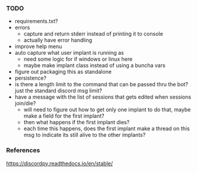 ### TODO
- requirements.txt?
- errors
  - capture and return stderr instead of printing it to console
  - actually have error handling
- improve help menu
- auto capture what user implant is running as
  - need some logic for if windows or linux here
  - maybe make implant class instead of using a buncha vars
- figure out packaging this as standalone
- persistence?
- is there a length limit to the command that can be passed thru the bot? just the standard discord msg limit?
- have a message with the list of sessions that gets edited when sessions join/die?
  - will need to figure out how to get only one implant to do that, maybe make a field for the first implant?
  - then what happens if the first implant dies?
  - each time this happens, does the first implant make a thread on this msg to indicate its still alive to the other implants?

### References
https://discordpy.readthedocs.io/en/stable/
